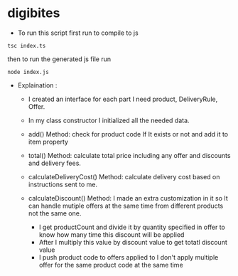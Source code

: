 # digibites
- To run this script first run to compile to js
```
tsc index.ts
```

then to run the generated js file run
```
node index.js
```

* Explaination :

    * I created an interface for each part I need product, DeliveryRule, Offer.
    * In my class constructor I initialized all the needed data.
    * add() Method: check for product code If It exists or not and add it to item property
    * total() Method: calculate total price including any offer and discounts and delivery fees.
    * calculateDeliveryCost() Method: calculate delivery cost based on instructions sent to  me.
    
    * calculateDiscount() Method: I made an extra customization in it so It can handle mutiple offers at the same time from different products not the same one.
        * I get productCount and divide it by quantity specified in offer to know how many time this discount will be applied
        * After I multiply this value by discount value to get totatl discount value
        * I push product code to offers applied to I don't apply multiple offer for the same product code at the same time